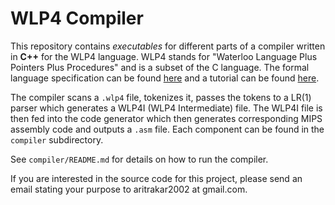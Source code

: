 # WLP4 Compiler

This repository contains _executables_ for different parts of a compiler written in **C++** for the WLP4 language. WLP4 stands for "Waterloo Language Plus Pointers Plus Procedures" and is a subset of the C language. The formal language specification can be found [here](https://student.cs.uwaterloo.ca/~cs241/wlp4/WLP4.html) and a tutorial can be found [here](https://student.cs.uwaterloo.ca/~cs241/wlp4/WLP4tutorial.html).

The compiler scans a `.wlp4` file, tokenizes it, passes the tokens to a LR(1) parser which generates a WLP4I (WLP4 Intermediate) file. The WLP4I file is then fed into the code generator which then generates corresponding MIPS assembly code and outputs a `.asm` file. Each component can be found in the `compiler` subdirectory.

See `compiler/README.md` for details on how to run the compiler.

If you are interested in the source code for this project, please send an email stating your purpose to aritrakar2002 at gmail.com.
